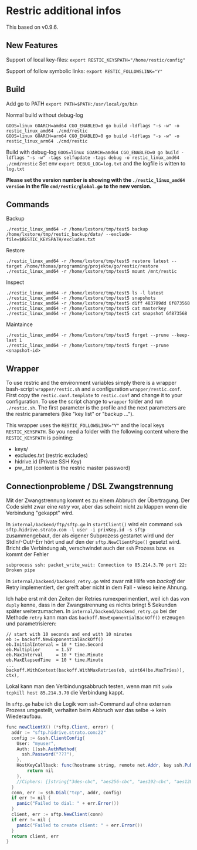 # Restric additional infos

This based on v0.9.6.

## New Features

Support of local key-files:
`export RESTIC_KEYSPATH="/home/restic/config"`

Support of follow symbolic links:
`export RESTIC_FOLLOWSLINK="Y"`

## Build

Add go to PATH `export PATH=$PATH:/usr/local/go/bin`

Normal build without debug-log
```
GOOS=linux GOARCH=amd64 CGO_ENABLED=0 go build -ldflags "-s -w" -o restic_linux_amd64 ./cmd/restic
GOOS=linux GOARCH=arm64 CGO_ENABLED=0 go build -ldflags "-s -w" -o restic_linux_arm64 ./cmd/restic
```

Build with debug-log
`GOOS=linux GOARCH=amd64 CGO_ENABLED=0 go build -ldflags "-s -w" -tags selfupdate -tags debug -o restic_linux_amd64 ./cmd/restic`
Set env `export DEBUG_LOG=log.txt` and the logfile is witten to `log.txt`

**Please set the version number is showing with the `./restic_linux_amd64 version` in the file `cmd/restic/global.go` to the new version.**

## Commands

Backup

	./restic_linux_amd64 -r /home/lxstore/tmp/test5 backup /home/lxstore/tmp/restic_backup/data/ --exclude-file=$RESTIC_KEYSPATH/excludes.txt

Restore

	./restic_linux_amd64 -r /home/lxstore/tmp/test5 restore latest --target /home/thomas/programming/projekte/go/restic/restore
	./restic_linux_amd64 -r /home/lxstore/tmp/test5 mount /mnt/restic

Inspect

	./restic_linux_amd64 -r /home/lxstore/tmp/test5 ls -l latest
	./restic_linux_amd64 -r /home/lxstore/tmp/test5 snapshots
	./restic_linux_amd64 -r /home/lxstore/tmp/test5 diff 483709dd 6f873568
	./restic_linux_amd64 -r /home/lxstore/tmp/test5 cat masterkey
	./restic_linux_amd64 -r /home/lxstore/tmp/test5 cat snapshot 6f873568

Maintaince

	./restic_linux_amd64 -r /home/lxstore/tmp/test5 forget --prune --keep-last 1
	./restic_linux_amd64 -r /home/lxstore/tmp/test5 forget --prune <snapshot-id>

## Wrapper

To use restric and the environment variables simply there is a wrapper bash-script `wrapper/restic.sh` and a configuration `wrapper/restic.conf`.
First copy the `restic.conf.template` to `restic.conf` and change it to your configuration.
To use the script change to `wrapper` folder and run `./restic.sh`. The first parameter is the profile and the next parameters are the restric
parameters (like "key list" or "backup ...").

This wrapper uses the `RESTIC_FOLLOWSLINK="Y"` and the local keys `RESTIC_KEYSPATH`.
So you need a folder with the following content where the `RESTIC_KEYSPATH` is pointing:
- keys/<restric-key-file>
- excludes.txt (restric excludes)
- hidrive.id (Private SSH Key)
- pw_<profile>.txt (content is the restric master password)

## Connectionprobleme / DSL Zwangstrennung

Mit der Zwangstrennung kommt es zu einem Abbruch der Übertragung. Der Code sieht zwar eine _retry_ vor, aber das scheint nicht zu klappen wenn die
Verbindung "gekappt" wird.

In `internal/backend/ftp/sftp.go` in `startClient()` wird ein command `ssh sftp.hidrive.strato.com -l user -i privKey.id -s sftp` zusammengebaut, 
der als eigener Subprozess gestartet wird und der StdIn/-Out/-Err hört und auf den der `sftp.NewClientPipe()` gesetzt wird.
Bricht die Verbindung ab, verschwindet auch der `ssh` Prozess bzw. es kommt der Fehler

	subprocess ssh: packet_write_wait: Connection to 85.214.3.70 port 22: Broken pipe

In `internal/backend/backend_retry.go` wird zwar mit Hilfe von _backoff_  der Retry implementiert, der greift aber nicht in dem Fall - wieso keine Ahnung.

Ich habe erst mit den Zeiten der Retries rumexperimentiert, weil ich das von `duply` kenne, dass in der Zwangstrennung es nichts bringt 5 Sekunden später weiterzumachen.
In `internal/backend/backend_retry.go` bei der Methode `retry` kann man das `backoff.NewExponentialBackOff()` erzeugen und parametrisieren:

	// start with 10 seconds and end with 10 minutes
	eb := backoff.NewExponentialBackOff()
	eb.InitialInterval = 10 * time.Second
	eb.Multiplier      = 1.57
	eb.MaxInterval     = 10 * time.Minute
	eb.MaxElapsedTime  = 10 * time.Minute
	...
	backoff.WithContext(backoff.WithMaxRetries(eb, uint64(be.MaxTries)), ctx),

Lokal kann man den Verbindungsabbruch testen, wenn man mit `sudo tcpkill host 85.214.3.70` die Verbindung kappt.

In `sftp.go` habe ich die Logik vom ssh-Command auf ohne externen Prozess umgestellt, verhalten beim Abbruch war das selbe -> kein Wiederaufbau.
```java
func newClientX() (*sftp.Client, error) {
  addr := "sftp.hidrive.strato.com:22"
  config := &ssh.ClientConfig{
    User: "myuser",
    Auth: []ssh.AuthMethod{
      ssh.Password("???"),
    },
	HostKeyCallback: func(hostname string, remote net.Addr, key ssh.PublicKey) error {
        return nil
    },    
    //Ciphers: []string{"3des-cbc", "aes256-cbc", "aes192-cbc", "aes128-cbc"},
  }
  conn, err := ssh.Dial("tcp", addr, config)
  if err != nil {
    panic("Failed to dial: " + err.Error())
  }
  client, err := sftp.NewClient(conn)
  if err != nil {
    panic("Failed to create client: " + err.Error())
  }
  return client, err
}
```
